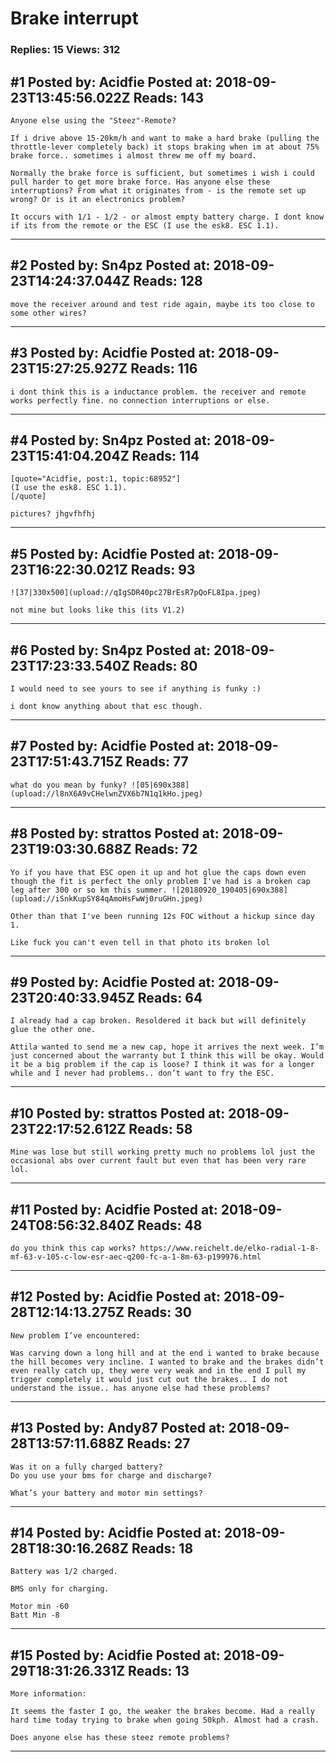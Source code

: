 # Brake interrupt

### Replies: 15 Views: 312

## \#1 Posted by: Acidfie Posted at: 2018-09-23T13:45:56.022Z Reads: 143

```
Anyone else using the "Steez"-Remote? 

If i drive above 15-20km/h and want to make a hard brake (pulling the throttle-lever completely back) it stops braking when im at about 75% brake force.. sometimes i almost threw me off my board. 

Normally the brake force is sufficient, but sometimes i wish i could pull harder to get more brake force. Has anyone else these interruptions? From what it originates from - is the remote set up wrong? Or is it an electronics problem?

It occurs with 1/1 - 1/2 - or almost empty battery charge. I dont know if its from the remote or the ESC (I use the esk8. ESC 1.1).
```

---
## \#2 Posted by: Sn4pz Posted at: 2018-09-23T14:24:37.044Z Reads: 128

```
move the receiver around and test ride again, maybe its too close to some other wires?
```

---
## \#3 Posted by: Acidfie Posted at: 2018-09-23T15:27:25.927Z Reads: 116

```
i dont think this is a inductance problem. the receiver and remote works perfectly fine. no connection interruptions or else.
```

---
## \#4 Posted by: Sn4pz Posted at: 2018-09-23T15:41:04.204Z Reads: 114

```
[quote="Acidfie, post:1, topic:68952"]
(I use the esk8. ESC 1.1).
[/quote]

pictures? jhgvfhfhj
```

---
## \#5 Posted by: Acidfie Posted at: 2018-09-23T16:22:30.021Z Reads: 93

```
![37|330x500](upload://qIgSDR40pc27BrEsR7pQoFL8Ipa.jpeg)

not mine but looks like this (its V1.2)
```

---
## \#6 Posted by: Sn4pz Posted at: 2018-09-23T17:23:33.540Z Reads: 80

```
I would need to see yours to see if anything is funky :) 

i dont know anything about that esc though.
```

---
## \#7 Posted by: Acidfie Posted at: 2018-09-23T17:51:43.715Z Reads: 77

```
what do you mean by funky? ![05|690x388](upload://l8nX6A9vCHelwnZVX6b7N1q1kHo.jpeg)
```

---
## \#8 Posted by: strattos Posted at: 2018-09-23T19:03:30.688Z Reads: 72

```
Yo if you have that ESC open it up and hot glue the caps down even though the fit is perfect the only problem I've had is a broken cap leg after 300 or so km this summer. ![20180920_190405|690x388](upload://iSnkKupSY84qAmoHsFwWj0ruGHn.jpeg)

Other than that I've been running 12s FOC without a hickup since day 1.

Like fuck you can't even tell in that photo its broken lol
```

---
## \#9 Posted by: Acidfie Posted at: 2018-09-23T20:40:33.945Z Reads: 64

```
I already had a cap broken. Resoldered it back but will definitely glue the other one. 

Attila wanted to send me a new cap, hope it arrives the next week. I’m just concerned about the warranty but I think this will be okay. Would it be a big problem if the cap is loose? I think it was for a longer while and I never had problems.. don’t want to fry the ESC.
```

---
## \#10 Posted by: strattos Posted at: 2018-09-23T22:17:52.612Z Reads: 58

```
Mine was lose but still working pretty much no problems lol just the occasional abs over current fault but even that has been very rare lol.
```

---
## \#11 Posted by: Acidfie Posted at: 2018-09-24T08:56:32.840Z Reads: 48

```
do you think this cap works? https://www.reichelt.de/elko-radial-1-8-mf-63-v-105-c-low-esr-aec-q200-fc-a-1-8m-63-p199976.html
```

---
## \#12 Posted by: Acidfie Posted at: 2018-09-28T12:14:13.275Z Reads: 30

```
New problem I’ve encountered:

Was carving down a long hill and at the end i wanted to brake because the hill becomes very incline. I wanted to brake and the brakes didn’t even really catch up, they were very weak and in the end I pull my trigger completely it would just cut out the brakes.. I do not understand the issue.. has anyone else had these problems?
```

---
## \#13 Posted by: Andy87 Posted at: 2018-09-28T13:57:11.688Z Reads: 27

```
Was it on a fully charged battery?
Do you use your bms for charge and discharge?

What’s your battery and motor min settings?
```

---
## \#14 Posted by: Acidfie Posted at: 2018-09-28T18:30:16.268Z Reads: 18

```
Battery was 1/2 charged.

BMS only for charging.

Motor min -60
Batt Min -8
```

---
## \#15 Posted by: Acidfie Posted at: 2018-09-29T18:31:26.331Z Reads: 13

```
More information:

It seems the faster I go, the weaker the brakes become. Had a really hard time today trying to brake when going 50kph. Almost had a crash.

Does anyone else has these steez remote problems?
```

---
